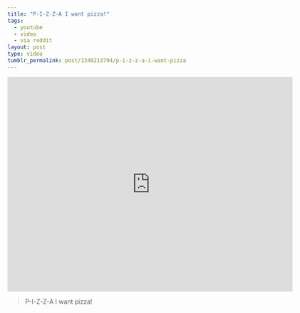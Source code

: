 ```yaml
---
title: "P-I-Z-Z-A I want pizza!"
tags:
  - youtube
  - video
  - via reddit
layout: post
type: video
tumblr_permalink: post/1340213794/p-i-z-z-a-i-want-pizza
---
```


<iframe width="640" height="480" src="http://www.youtube.com/embed/wusGIl3v044?rel=0" frameborder="0" allowfullscreen></iframe>

> P-I-Z-Z-A I want pizza!
